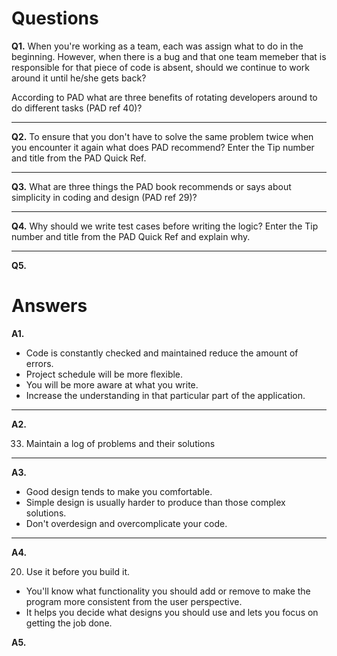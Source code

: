 # Questions

**Q1.** When you're working as a team, each was assign what to do in the beginning.
However, when there is a bug and that one team memeber that is responsible
for that piece of code is absent, should we continue to work around it until 
he/she gets back?

According to PAD what are three benefits of rotating developers around to do
different tasks (PAD ref 40)?

---

**Q2.** To ensure that you don't have to solve the same problem twice when you encounter it again what does PAD recommend?
Enter the Tip number and title from the PAD Quick Ref. 

---

**Q3.** What are three things the PAD book recommends or says about simplicity in coding and design (PAD ref 29)?

---

**Q4.** Why should we write test cases before writing the logic?
Enter the Tip number and title from the PAD Quick Ref and explain why.


---

**Q5.**






# Answers

**A1.**
- Code is constantly checked and maintained reduce the amount of errors.
- Project schedule will be more flexible.
- You will be more aware at what you write.
- Increase the understanding in that particular part of the application.
---

**A2.** 

33. Maintain a log of problems and their solutions
---


**A3.**

- Good design tends to make you comfortable.
- Simple design is usually harder to produce than those complex solutions.
- Don't overdesign and overcomplicate your code.
---

**A4.**

20. Use it before you build it. 

- You'll know what functionality you should add or remove to make the program more consistent from the user perspective.
- It helps you decide what designs you should use and lets you focus on getting the job done.


**A5.**